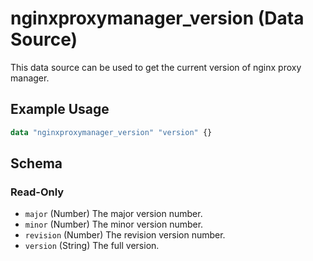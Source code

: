 ﻿---
# generated by https://github.com/hashicorp/terraform-plugin-docs
page_title: "nginxproxymanager_version Data Source - nginxproxymanager"
subcategory: "Meta"
description: |-
  This data source can be used to get the current version of nginx proxy manager.
---

# nginxproxymanager_version (Data Source)

This data source can be used to get the current version of nginx proxy manager.


## Example Usage

```terraform
data "nginxproxymanager_version" "version" {}
```

<!-- schema generated by tfplugindocs -->
## Schema

### Read-Only

- `major` (Number) The major version number.
- `minor` (Number) The minor version number.
- `revision` (Number) The revision version number.
- `version` (String) The full version.
